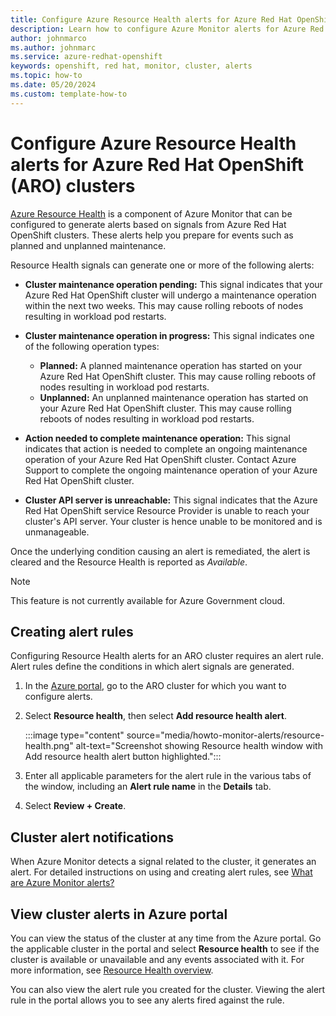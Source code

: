 ```yaml
---
title: Configure Azure Resource Health alerts for Azure Red Hat OpenShift (ARO) clusters
description: Learn how to configure Azure Monitor alerts for Azure Red Hat OpenShift (ARO) clusters.
author: johnmarco
ms.author: johnmarc
ms.service: azure-redhat-openshift
keywords: openshift, red hat, monitor, cluster, alerts
ms.topic: how-to
ms.date: 05/20/2024
ms.custom: template-how-to
---
```


# Configure Azure Resource Health alerts for Azure Red Hat OpenShift (ARO) clusters

[Azure Resource Health](/azure/service-health/resource-health-overview?WT.mc_id=Portal-Microsoft_Azure_Health) is a component of Azure Monitor that can be configured to generate alerts based on signals from Azure Red Hat OpenShift clusters. These alerts help you prepare for events such as planned and unplanned maintenance.

Resource Health signals can generate one or more of the following alerts:

- **Cluster maintenance operation pending:** This signal indicates that your Azure Red Hat OpenShift cluster will undergo a maintenance operation within the next two weeks. This may cause rolling reboots of nodes resulting in workload pod restarts.
- **Cluster maintenance operation in progress:** This signal indicates one of the following operation types:
    - **Planned:** A planned maintenance operation has started on your Azure Red Hat OpenShift cluster. This may cause rolling reboots of nodes resulting in workload pod restarts.
    - **Unplanned:** An unplanned maintenance operation has started on your Azure Red Hat OpenShift cluster. This may cause rolling reboots of nodes resulting in workload pod restarts.

- **Action needed to complete maintenance operation:** This signal indicates that action is needed to complete an ongoing maintenance operation of your Azure Red Hat OpenShift cluster. Contact Azure Support to complete the ongoing maintenance operation of your Azure Red Hat OpenShift cluster. 

- **Cluster API server is unreachable:** This signal indicates that the Azure Red Hat OpenShift service Resource Provider is unable to reach your cluster's API server. Your cluster is hence unable to be monitored and is unmanageable. 

Once the underlying condition causing an alert is remediated, the alert is cleared and the Resource Health is reported as *Available*.

> [!NOTE]
> This feature is not currently available for Azure Government cloud.

## Creating alert rules

Configuring Resource Health alerts for an ARO cluster requires an alert rule. Alert rules define the conditions in which alert signals are generated.

1. In the [Azure portal](https://ms.portal.azure.com/), go to the ARO cluster for which you want to configure alerts.

1. Select **Resource health**, then select **Add resource health alert**.

    :::image type="content" source="media/howto-monitor-alerts/resource-health.png" alt-text="Screenshot showing Resource health window with Add resource health alert button highlighted.":::

1. Enter all applicable parameters for the alert rule in the various tabs of the window, including an **Alert rule name** in the **Details** tab.
  
1. Select **Review + Create**.

## Cluster alert notifications

When Azure Monitor detects a signal related to the cluster, it generates an alert. For detailed instructions on using and creating alert rules, see [What are Azure Monitor alerts?](/azure/azure-monitor/alerts/alerts-overview)

## View cluster alerts in Azure portal

You can view the status of the cluster at any time from the Azure portal. Go the applicable cluster in the portal and select **Resource health** to see if the cluster is available or unavailable and any events associated with it. For more information, see [Resource Health overview](/azure/service-health/resource-health-overview).

You can also view the alert rule you created for the cluster. Viewing the alert rule in the portal allows you to see any alerts fired against the rule.
